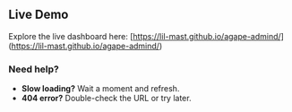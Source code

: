 ## Live Demo
Explore the live dashboard here:
[https://lil-mast.github.io/agape-admind/] (https://lil-mast.github.io/agape-admind/)

### Need help?
- **Slow loading?** Wait a moment and refresh.
- **404 error?** Double-check the URL or try  later.